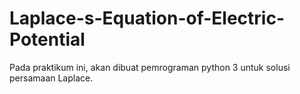 # Laplace-s-Equation-of-Electric-Potential
Pada praktikum ini, akan dibuat pemrograman python 3 untuk solusi persamaan Laplace.
